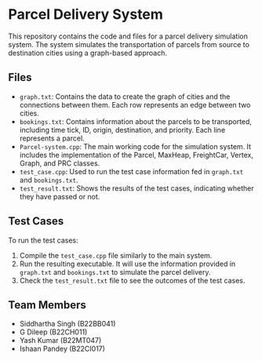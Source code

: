 # Parcel Delivery System

This repository contains the code and files for a parcel delivery simulation system. The system simulates the transportation of parcels from source to destination cities using a graph-based approach.

## Files

- `graph.txt`: Contains the data to create the graph of cities and the connections between them. Each row represents an edge between two cities.
- `bookings.txt`: Contains information about the parcels to be transported, including time tick, ID, origin, destination, and priority. Each line represents a parcel.
- `Parcel-system.cpp`: The main working code for the simulation system. It includes the implementation of the Parcel, MaxHeap, FreightCar, Vertex, Graph, and PRC classes.
- `test_case.cpp`: Used to run the test case information fed in `graph.txt` and `bookings.txt`.
- `test_result.txt`: Shows the results of the test cases, indicating whether they have passed or not.


## Test Cases

To run the test cases:

1. Compile the `test_case.cpp` file similarly to the main system.
2. Run the resulting executable. It will use the information provided in `graph.txt` and `bookings.txt` to simulate the parcel delivery.
3. Check the `test_result.txt` file to see the outcomes of the test cases.

## Team Members

- Siddhartha Singh (B22BB041)
- G Dileep (B22CH011)
- Yash Kumar (B22MT047)
- Ishaan Pandey (B22CI017)
